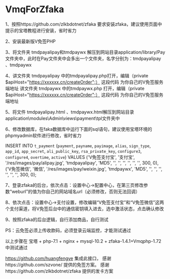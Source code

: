 # VmqForZfaka
﻿1、按照https://github.com/zlkbdotnet/zfaka  要求安装zfaka，建议使用页面中提示的宝塔教程进行安装，省时省力

2、安装最新版V免签PHP

3、将文件夹 tmdpayalipay和tmdpaywx  解压到网站目录application/library/Pay文件夹中，此时在Pay文件夹中会多出一个文件夹，名字分别为：tmdpayalipay 、tmdpaywx

4、讲文件夹 tmdpayalipay 中的tmdpayalipay.php打开，编辑（private $apiHost="https://xxxxxx.cn/createOrder";） 这段代码 为你自己的V免签服务端地址
   讲文件夹 tmdpaywx     中的tmdpaywx.php    打开，编辑（private $apiHost="https://xxxxxx.cn/createOrder";） 这段代码 为你自己的V免签服务端地址

5、将文件  tmdpayalipay.html 、tmdpaywx.html解压到网站目录application\modules\Admin\views\payment\tpl文件夹中  

6、修改数据库，在faka数据库中运行下面的sql语句，建议使用宝塔环境的phpmyadmin软件进行修改，省时省力

INSERT INTO `t_payment` (`payment`, `payname`, `payimage`, `alias`, `sign_type`, `app_id`, `app_secret`, `ali_public_key`, `rsa_private_key`, `configure3`, `configure4`, `overtime`, `active`) VALUES
('V免签支付宝', '支付宝', '/res/images/pay/alipay.jpg', 'tmdpayalipay', 'MD5', '', '', '', '', '', '', 300, 0),
('V免签微信', '微信', '/res/images/pay/weixin.jpg', 'tmdpaywx', 'MD5', '', '', '', '', '', '', 300, 0);

7、登录zfaka的后台，依次点击：设置中心->配置中心，在第三页修改参数“weburl”的值为你自己的网站域名url（必须修改，否则无法回调）

8、依次点击：设置中心->支付设置，修改编辑“V免签支付宝”和“V免签微信”这两个支付渠道，将V免签后台中的通信密钥填入进去，选中激活状态，点击确认修改

9、按照zfaka的后台逻辑，自行添加商品，自行测试

PS：云免签必须上传收款码，必须登录云端监控，才能测试通过

以上步骤在 宝塔 + php-7.1 + nginx + mysql-10.2 + zfaka-1.4.1+Vmqphp-1.72中测试通过

https://github.com/huangfengye  集成此接口，
感谢https://github.com/szvone/  提供的免签方案。
感谢https://github.com/zlkbdotnet/zfaka  提供的发卡方案
